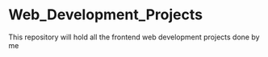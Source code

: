 # Web_Development_Projects
This repository will hold all the frontend web development projects done by me
